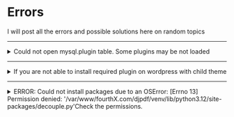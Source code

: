 # Errors
I will post all the errors and possible solutions here on random topics


***
<details>
  
  <summary>Could not open mysql.plugin table. Some plugins may be not loaded</summary>
  
  ### Xampp
  Delete following files from `C:\xampp\mysql\data` and restart the server
  ```ruby
    aria_log.00000001
    aria_log_control
```

</details>

***
<details>
  
  <summary>If you are not able to install required plugin on wordpress with child theme</summary>
  
  ### Wordpress plugin
  Here are the possible solutions
  ```ruby
    Activate the parent theme and install the plugin and activate
    Install all the plugins and lastly install the tough one
    Increase the memory size and execution time settings on wordpress file
    Flush the cache
```

</details>


***
<details>
  
  <summary>ERROR: Could not install packages due to an OSError: [Errno 13] Permission denied: '/var/www/fourthX.com/djpdf/venv/lib/python3.12/site-packages/decouple.py'Check the permissions.</summary>
  
  ##### WARNING: Running pip as the 'root' user can result in broken permissions and conflicting behaviour with the system package manager, possibly rendering your system unusable.It is recommended to use a virtual environment instead: https://pip.pypa.io/warnings/venv. Use the --root-user-action option if you know what you are doing and want to suppress this warning.
  Here are the possible solutions
  ```bash
    Change the ownership, using below command
    `sudo chown your_username /var/www/fourthX.com/djpdf`
    The chown command (short for "change owner") is used to change the owner and/or group of a file or directory in a Unix-like operating system. This is particularly useful when you need to grant or revoke access permissions to a specific user or group.
```

</details>





